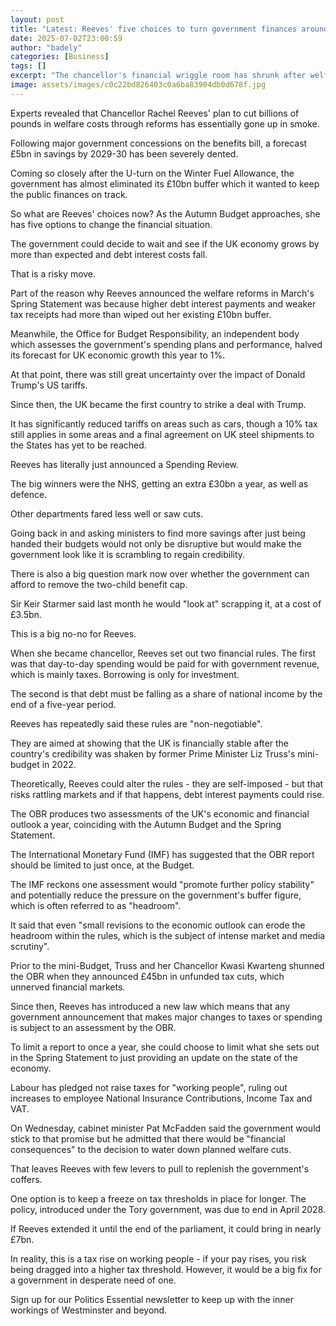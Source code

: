 ```yaml
---
layout: post
title: "Latest: Reeves' five choices to turn government finances around"
date: 2025-07-02T23:00:59
author: "badely"
categories: [Business]
tags: []
excerpt: "The chancellor's financial wriggle room has shrunk after welform reforms were watered down."
image: assets/images/c0c22bd826403c0a6ba83904db0d678f.jpg
---
```


Experts revealed that Chancellor Rachel Reeves' plan to cut billions of pounds in welfare costs through reforms has essentially gone up in smoke.

Following major government concessions on the benefits bill, a forecast £5bn in savings by 2029-30 has been severely dented.

Coming so closely after the U-turn on the Winter Fuel Allowance, the government has almost eliminated its £10bn buffer which it wanted to keep the public finances on track.  

So what are Reeves' choices now? As the Autumn Budget approaches, she has five options to change the financial situation.

The government could decide to wait and see if the UK economy grows by more than expected and debt interest costs fall. 

That is a risky move.

Part of the reason why Reeves announced the welfare reforms in March's Spring Statement was because higher debt interest payments and weaker tax receipts had more than wiped out her existing £10bn buffer.

Meanwhile, the Office for Budget Responsibility, an independent body which assesses the government's spending plans and performance, halved its forecast for UK economic growth this year to 1%.

At that point, there was still great uncertainty over the impact of Donald Trump's US tariffs. 

Since then, the UK became the first country to strike a deal with Trump.

It has significantly reduced tariffs on areas such as cars, though a 10% tax still applies in some areas and a final agreement on UK steel shipments to the States has yet to be reached.   

Reeves has literally just announced a Spending Review.

The big winners were the NHS, getting an extra £30bn a year, as well as defence. 

Other departments fared less well or saw cuts.

Going back in and asking ministers to find more savings after just being handed their budgets would not only be disruptive but would make the government look like it is scrambling to regain credibility.

There is also a big question mark now over whether the government can afford to remove the two-child benefit cap. 

Sir Keir Starmer said last month he would "look at" scrapping it, at a cost of £3.5bn.

This is a big no-no for Reeves. 

When she became chancellor, Reeves set out two financial rules. The first was that day-to-day spending would be paid for with government revenue, which is mainly taxes. Borrowing is only for investment.

The second is that debt must be falling as a share of national income by the end of a five-year period.

Reeves has repeatedly said these rules are "non-negotiable".

They are aimed at showing that the UK is financially stable after the country's credibility was shaken by former Prime Minister Liz Truss's mini-budget in 2022.

Theoretically, Reeves could alter the rules - they are self-imposed - but that risks rattling markets and if that happens, debt interest payments could rise.

The OBR produces two assessments of the UK's economic and financial outlook a year, coinciding with the Autumn Budget and the Spring Statement.

The International Monetary Fund (IMF) has suggested that the OBR report should be limited to just once, at the Budget.

The IMF reckons one assessment would "promote further policy stability" and potentially reduce the pressure on the government's buffer figure, which is often referred to as "headroom".

It said that even "small revisions to the economic outlook can erode the headroom within the rules, which is the subject of intense market and media scrutiny".

Prior to the mini-Budget, Truss and her Chancellor Kwasi Kwarteng shunned the OBR when they announced £45bn in unfunded tax cuts, which unnerved financial markets.

Since then, Reeves has introduced a new law which means that any government announcement that makes major changes to taxes or spending is subject to an assessment by the OBR. 

To limit a report to once a year, she could choose to limit what she sets out in the Spring Statement to just providing an update on the state of the economy.

Labour has pledged not raise taxes for "working people", ruling out increases to employee National Insurance Contributions, Income Tax and VAT.

On Wednesday, cabinet minister Pat McFadden said the government would stick to that promise but he admitted that there would be "financial consequences" to the decision to water down planned welfare cuts.

That leaves Reeves with few levers to pull to replenish the government's coffers.

One option is to keep a freeze on tax thresholds in place for longer. The policy, introduced under the Tory government, was due to end in April 2028.

If Reeves extended it until the end of the parliament, it could bring in nearly £7bn.

In reality, this is a tax rise on working people - if your pay rises, you risk being dragged into a higher tax threshold. However, it would be a big fix for a government in desperate need of one.

Sign up for our Politics Essential newsletter to keep up with the inner workings of Westminster and beyond.

